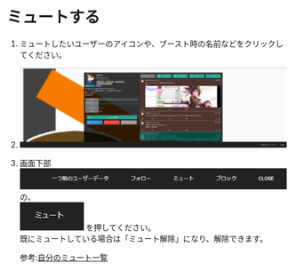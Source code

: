 # ミュートする

1. ミュートしたいユーザーのアイコンや、ブースト時の名前などをクリックしてください。
2. ![user1](https://raw.githubusercontent.com/cutls/TheDeskDocs/master/media/user1.png)
3. 画面下部  
   ![user19](https://raw.githubusercontent.com/cutls/TheDeskDocs/master/media/user19.png)  
   の、  
   ![user19](https://raw.githubusercontent.com/cutls/TheDeskDocs/master/media/user22.png) を押してください。  
   既にミュートしている場合は「ミュート解除」になり、解除できます。

   参考:[自分のミュート一覧](https://docs.thedesk.top/user/myprof/mute)

